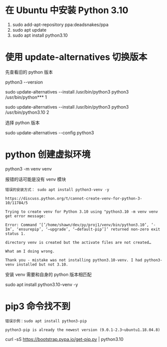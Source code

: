 # 在 Ubuntu 中安装 Python 3.10

1. sudo add-apt-repository ppa:deadsnakes/ppa
2. sudo apt update
3. sudo apt install python3.10

# 使用 update-alternatives 切换版本

先查看旧的 python 版本

python3 --version

sudo update-alternatives --install /usr/bin/python3 python3 /usr/bin/python***  1

sudo update-alternatives --install /usr/bin/python3 python3 /usr/bin/python3.10 2

选择 python 版本

sudo update-alternatives --config python3

# python 创建虚拟环境
python3 -m venv venv

报错的话可能是没有 venv 模块

```
错误的安装方式： sudo apt install python3-venv -y

https://discuss.python.org/t/cannot-create-venv-for-python-3-10/11784/5

Trying to create venv for Python 3.10 using "python3.10 -m venv venv get error message:

Error: Command ‘[’/home/shawn/dev/py/proj1/venv/bin/python3.10’, ‘-Im’, ‘ensurepip’, ‘–upgrade’, ‘–default-pip’]’ returned non-zero exit status 1.

directory venv is created but the activate files are not created…

What am I doing wrong.

Thank you - mistake was not installing python3.10-venv. I had python3-venv installed but not 3.10.
```
安装 venv 需要和自身的 python 版本相匹配

sudo apt install python3.10-venv -y

# pip3 命令找不到
```
错误示例：sudo apt install python3-pip

python3-pip is already the newest version (9.0.1-2.3~ubuntu1.18.04.8)
```
curl -sS https://bootstrap.pypa.io/get-pip.py | python3.10


